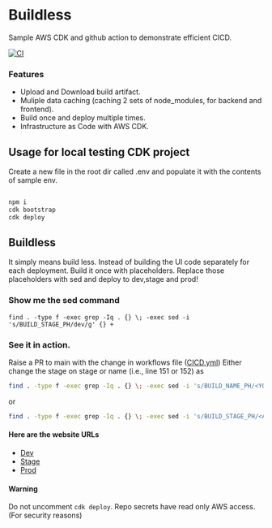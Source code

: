 # Buildless

Sample AWS CDK and github action to demonstrate efficient CICD.

[![CI](https://github.com/harshit9715/cdk-dns-api-hello/actions/workflows/CICD.yml/badge.svg)](https://github.com/harshit9715/cdk-dns-api-hello/actions/workflows/CICD.yml)

### Features

- Upload and Download build artifact.
- Muliple data caching (caching 2 sets of node_modules, for backend and frontend).
- Build once and deploy multiple times.
- Infrastructure as Code with AWS CDK.

## Usage for local testing CDK project

Create a new file in the root dir called .env and populate it with the contents of sample env.
```bash

npm i
cdk bootstrap
cdk deploy

```

## Buildless

It simply means build less. Instead of building the UI code separately for each deployment. Build it once with placeholders.
Replace those placeholders with sed and deploy to dev,stage and prod!

### Show me the sed command
```
find . -type f -exec grep -Iq . {} \; -exec sed -i 's/BUILD_STAGE_PH/dev/g' {} +
```

### See it in action.

Raise a PR to main with the change in workflows file ([CICD.yml](./.github/workflows/CICD.yml))
Either change the stage on stage or name (i.e., line 151 or 152) as

```bash
find . -type f -exec grep -Iq . {} \; -exec sed -i 's/BUILD_NAME_PH/<YOUR_NAME_HERE>/g' {} +
```
or
```bash
find . -type f -exec grep -Iq . {} \; -exec sed -i 's/BUILD_STAGE_PH/<ANYTHING_HERE>/g' {} +
```

#### Here are the website URLs

- [Dev](http://build-with-sed-dev.s3-website.ap-south-1.amazonaws.com/)
- [Stage](http://build-with-sed-stg.s3-website.ap-south-1.amazonaws.com/)
- [Prod](http://build-with-sed-prod.s3-website.ap-south-1.amazonaws.com/)

#### Warning

Do not uncomment `cdk deploy`. Repo secrets have read only AWS access. (For security reasons)
